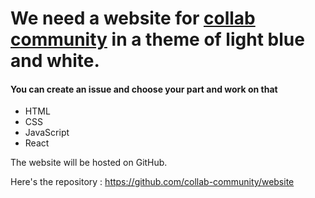 # We need a website for [collab community](https://github.com/collab-community) in a theme of light blue and white.
#### You can create an issue and choose your part and work on that
- HTML
- CSS
- JavaScript
- React

The website will be hosted on GitHub. 

Here's the repository : https://github.com/collab-community/website

